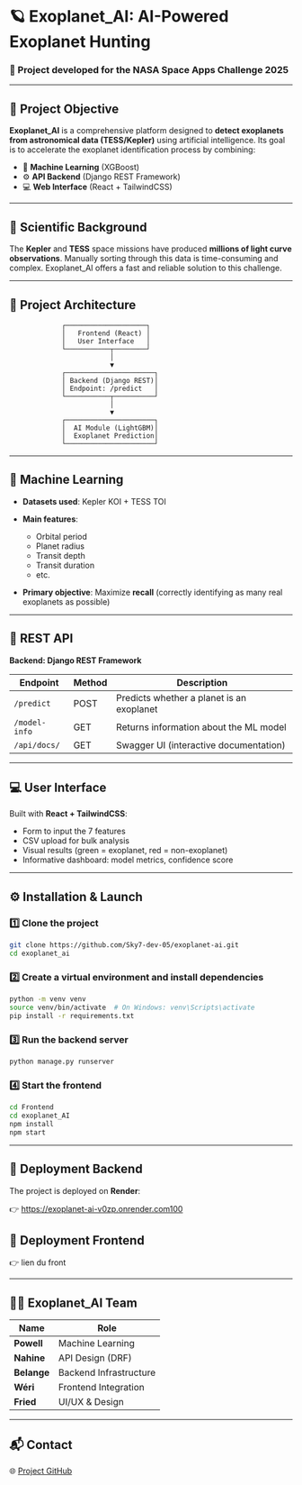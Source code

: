 # 🪐 Exoplanet_AI: AI-Powered Exoplanet Hunting

### 🚀 Project developed for the **NASA Space Apps Challenge 2025**

---

## 🎯 Project Objective

**Exoplanet_AI** is a comprehensive platform designed to **detect exoplanets from astronomical data (TESS/Kepler)** using artificial intelligence.
Its goal is to accelerate the exoplanet identification process by combining:

* 🧠 **Machine Learning** (XGBoost)
* ⚙️ **API Backend** (Django REST Framework)
* 💻 **Web Interface** (React + TailwindCSS)

---

## 🌌 Scientific Background

The **Kepler** and **TESS** space missions have produced **millions of light curve observations**.
Manually sorting through this data is time-consuming and complex.
Exoplanet_AI offers a fast and reliable solution to this challenge.

---

## 🧩 Project Architecture

```text
             ┌────────────────────┐
             │   Frontend (React) │
             │   User Interface   │
             └───────────┬────────┘
                         │
                         ▼
             ┌──────────────────────┐
             │ Backend (Django REST)│
             │ Endpoint: /predict   │
             └───────────┬──────────┘
                         │
                         ▼
             ┌──────────────────────┐
             │  AI Module (LightGBM)│
             │  Exoplanet Prediction│
             └──────────────────────┘
```

---

## 🧠 Machine Learning

* **Datasets used**: Kepler KOI + TESS TOI

* **Main features**:

  * Orbital period
  * Planet radius
  * Transit depth
  * Transit duration
  * etc.

* **Primary objective**: Maximize **recall** (correctly identifying as many real exoplanets as possible)

---

## 🧪 REST API

**Backend: Django REST Framework**

| Endpoint      | Method | Description                               |
| ------------- | ------ | ----------------------------------------- |
| `/predict`    | POST   | Predicts whether a planet is an exoplanet |
| `/model-info` | GET    | Returns information about the ML model    |
| `/api/docs/`  | GET    | Swagger UI (interactive documentation)    |

---

## 💻 User Interface

Built with **React + TailwindCSS**:

* Form to input the 7 features
* CSV upload for bulk analysis
* Visual results (green = exoplanet, red = non-exoplanet)
* Informative dashboard: model metrics, confidence score

---

## ⚙️ Installation & Launch

### 1️⃣ Clone the project

```bash
git clone https://github.com/Sky7-dev-05/exoplanet-ai.git
cd exoplanet_ai
```

### 2️⃣ Create a virtual environment and install dependencies

```bash
python -m venv venv
source venv/bin/activate  # On Windows: venv\Scripts\activate
pip install -r requirements.txt
```

### 3️⃣ Run the backend server

```bash
python manage.py runserver
```

### 4️⃣ Start the frontend

```bash
cd Frontend
cd exoplanet_AI
npm install
npm start
```

---

## 🚀 Deployment Backend

The project is deployed on **Render**:

👉 https://exoplanet-ai-v0zp.onrender.com100

## 🚀 Deployment Frontend

👉 lien du front

---

## 👨‍🚀 Exoplanet_AI Team

| Name        | Role                   |
| ----------- | ---------------------- |
| **Powell**  | Machine Learning       |
| **Nahine**  | API Design (DRF)       |
| **Belange** | Backend Infrastructure |
| **Wéri**    | Frontend Integration   |
| **Fried**   | UI/UX & Design         |

---

## 📬 Contact
🌐 [Project GitHub](https://github.com/Sky7-dev-05/exoplanet-ai)

